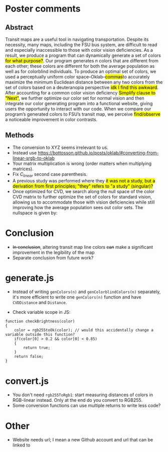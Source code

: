 # Poster comments

## Abstract

Transit maps are a useful tool in navigating transportation. Despite its necessity, many
maps, including the FSU bus system, are difficult to read and especially inaccessible to
those with color vision deficiencies. As a result, we produce a program that can
dynamically generate a set of colors <mark>for what purpose?</mark>. Our program generates $n$ colors that are different
from each other; these colors are different for both the average population as well as for
colorblind individuals. To produce an optimal set of colors, we used a perceptually
uniform color space–Oklab–<mark>commas</mark>to accurately maximize the minimum Euclidean distance
between any two colors from the set of colors based on a deuteranopia perspective <mark>idk I find this awkward</mark>.
After accounting for a common color vision deficiency <mark>Simplify clause to "Next"</mark>, we further optimize our color set
for normal vision and then integrate our color generating program into a functional
website, giving users the opportunity to interact with our code. When we compare our
program’s generated colors to FSU’s transit map, we perceive <mark>find/observe</mark> a noticeable improvement
in color contrasts.

## Methods

- The conversion to XYZ seems irrelevant to us.
- Instead use https://bottosson.github.io/posts/oklab/#converting-from-linear-srgb-to-oklab
- Your matrix multiplication is wrong (order matters when multiplying matrices).
- Fix $C_{linear}$ second case parenthesis.
- A previous study was performed where they <mark>it was not a study, but a derivation from first principles; "they" refers to "a study" (singular)?</mark>
- Once optimized for CVD, we search along the null space of
the color CVD matrix to further optimize the set of colors for standard vision,
allowing us to accommodate those with vision deficiencies while still improving how
the average population sees out color sets. The nullspace is given by:


# Conclusion
- ~~In conclusion~~, altering transit map line colors ~~can~~ make a significant improvement
in the legibility of the map
- Separate conclusion from future work?

# generate.js

- Instead of writing `genColors(n)` and `genColorblindColors(n)` separately, it's more efficient to write one `genColors(n)` function and have `CVDDistance` and `Distance`.

- Check variable scope in JS:
```
function checkBrightness(color) 
{
    color = rgb255toOk(color); // would this accidentally change a variable outside this function?
    if(color[0] > 0.2 && color[0] < 0.85)
    {
        return true;
    }
    return false;
}
```

# convert.js

- You don't need `rgb255ToRgb1`: start measuring distances of colors in RGB-linear instead. Only at the end do you convert to RGB255.
- Some conversion functions can use multiple returns to write less code?

# Other
- Website needs url; I mean a new Github account and url that can be linked to